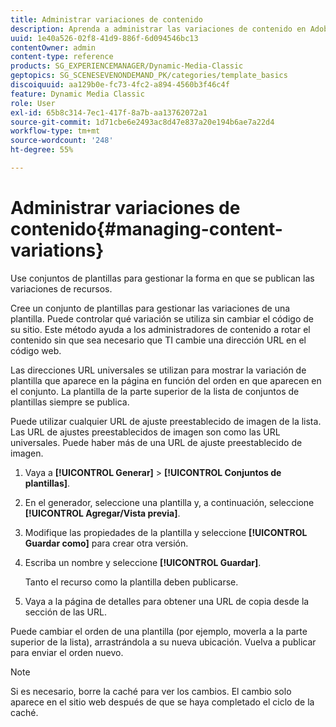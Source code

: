 ```yaml
---
title: Administrar variaciones de contenido
description: Aprenda a administrar las variaciones de contenido en Adobe Dynamic Media Classic.
uuid: 1e40a526-02f8-41d9-886f-6d094546bc13
contentOwner: admin
content-type: reference
products: SG_EXPERIENCEMANAGER/Dynamic-Media-Classic
geptopics: SG_SCENESEVENONDEMAND_PK/categories/template_basics
discoiquuid: aa129b0e-fc73-4fc2-a894-4560b3f46c4f
feature: Dynamic Media Classic
role: User
exl-id: 65b8c314-7ec1-417f-8a7b-aa13762072a1
source-git-commit: 1d71cbe6e2493ac8d47e837a20e194b6ae7a22d4
workflow-type: tm+mt
source-wordcount: '248'
ht-degree: 55%

---
```


# Administrar variaciones de contenido{#managing-content-variations}

Use conjuntos de plantillas para gestionar la forma en que se publican las variaciones de recursos.

Cree un conjunto de plantillas para gestionar las variaciones de una plantilla. Puede controlar qué variación se utiliza sin cambiar el código de su sitio. Este método ayuda a los administradores de contenido a rotar el contenido sin que sea necesario que TI cambie una dirección URL en el código web.

Las direcciones URL universales se utilizan para mostrar la variación de plantilla que aparece en la página en función del orden en que aparecen en el conjunto. La plantilla de la parte superior de la lista de conjuntos de plantillas siempre se publica.

Puede utilizar cualquier URL de ajuste preestablecido de imagen de la lista. Las URL de ajustes preestablecidos de imagen son como las URL universales. Puede haber más de una URL de ajuste preestablecido de imagen.

1. Vaya a **[!UICONTROL Generar]** > **[!UICONTROL Conjuntos de plantillas]**.
1. En el generador, seleccione una plantilla y, a continuación, seleccione **[!UICONTROL Agregar/Vista previa]**.
1. Modifique las propiedades de la plantilla y seleccione **[!UICONTROL Guardar como]** para crear otra versión.
1. Escriba un nombre y seleccione **[!UICONTROL Guardar]**.

   Tanto el recurso como la plantilla deben publicarse.

1. Vaya a la página de detalles para obtener una URL de copia desde la sección de las URL.

Puede cambiar el orden de una plantilla (por ejemplo, moverla a la parte superior de la lista), arrastrándola a su nueva ubicación. Vuelva a publicar para enviar el orden nuevo.

>[!NOTE]
>
>Si es necesario, borre la caché para ver los cambios. El cambio solo aparece en el sitio web después de que se haya completado el ciclo de la caché.
